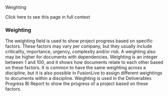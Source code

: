 Weighting

Click here to see this page in full context

###  Weighting

The weighting field is used to show project progress based on specific
factors. These factors may vary per company, but they usually include
criticality, importance, urgency, complexity and/or risk. A weighting also may
be higher for documents with dependencies. Weighting is an integer between 1
and 100, and it shows how documents relate to each other based on these
factors. It is common to have the same weighting across a discipline, but it
is also possible in FusionLive to assign different weightings to documents
within a discipline. Weighting is used in the Deliverables Progress BI Report
to show the progress of a project based on these factors.

